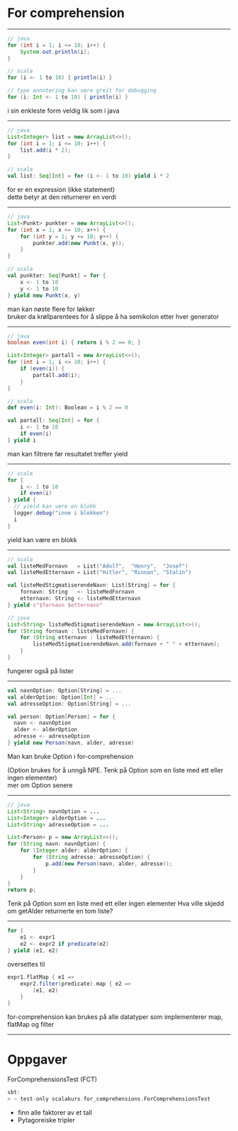 # For comprehension #

---

```java
// java
for (int i = 1; i <= 10; i++) {
    System.out.println(i);
}
```

```scala
// scala
for (i <- 1 to 10) { println(i) }
```

```scala
// type annotering kan være greit for debugging
for (i: Int <- 1 to 10) { println(i) }
```

<aside class="notes">
i sin enkleste form veldig lik som i java
</aside>

---

```java
// java
List<Integer> list = new ArrayList<>();
for (int i = 1; i <= 10; i++) {
    list.add(i * 2);
}
```

```scala
// scala
val list: Seq[Int] = for (i <- 1 to 10) yield i * 2
```

<aside class="notes">
    for er en expression (ikke statement) <br/>
    dette betyr at den returnerer en verdi
</aside>

---

```java
// java
List<Punkt> punkter = new ArrayList<>();
for (int x = 1; x <= 10; x++) {
    for (int y = 1; y <= 10; y++) {
        punkter.add(new Punkt(x, y));
    }
}
```

```scala
// scala
val punkter: Seq[Punkt] = for {
    x <- 1 to 10
    y <- 1 to 10
} yield new Punkt(x, y)
```

<aside class="notes">
    man kan nøste flere for løkker <br/>
    bruker da krøllparentees for å slippe å ha semikolon etter hver generator
</aside>

---

```java
// java
boolean even(int i) { return i % 2 == 0; }

List<Integer> partall = new ArrayList<>();
for (int i = 1; i <= 10; i++) {
    if (even(i)) {
        partall.add(i);
    }
}
```

```scala
// scala
def even(i: Int): Boolean = i % 2 == 0

val partall: Seq[Int] = for {
    i <- 1 to 10
    if even(i)
} yield i
```

<aside class="notes">
    man kan filtrere før resultatet treffer yield
</aside>

---

```scala
// scala
for {
    i <- 1 to 10
    if even(i)
} yield {
  // yield kan være en blokk
  logger.debug("inne i blokken")
  i
}
```

<aside class="notes">
    yield kan være en blokk
</aside>

---

```scala
// scala
val listeMedFornavn   = List("Adolf",  "Henry",  "Josef")
val listeMedEtternavn = List("Hitler", "Rinnan", "Stalin")

val listeMedStigmatiserendeNavn: List[String] = for {
    fornavn: String   <- listeMedFornavn
    etternavn: String <- listeMedEtternavn
} yield s"$fornavn $etternavn"
```

```java
// java
List<String> listeMedStigmatiserendeNavn = new ArrayList<>();
for (String fornavn : listeMedFornavn) {
    for (String etternavn : listeMedEtternavn) {
        listeMedStigmatiserendeNavn.add(fornavn + " " + etternavn);
    }
}
```

<aside class="notes">
    fungerer også på lister
</aside>

---

```scala
val navnOption: Option[String] = ...
val alderOption: Option[Int] = ...
val adresseOption: Option[String] = ...

val person: Option[Person] = for {
  navn <- navnOption
  alder <- alderOption
  adresse <- adresseOption
} yield new Person(navn, alder, adresse)
```

<aside class="notes">
Man kan bruke Option i for-comprehension <br/>

(Option brukes for å unngå NPE.
Tenk på Option som en liste med ett eller ingen elementer) <br/>
mer om Option senere <br/>
</aside>

---

```java
// java
List<String> navnOption = ...
List<Integer> alderOption = ...
List<String> adresseOption = ...

List<Person> p = new ArrayList<>();
for (String navn: navnOption) {
    for (Integer alder: alderOption) {
        for (String adresse: adresseOption) {
            p.add(new Person(navn, alder, adresse));
        }
    }
}
return p;
```

<aside class="notes">
Tenk på Option som en liste med ett eller ingen elementer
Hva ville skjedd om getAlder returnerte en tom liste?
</aside>

---

```scala
for {
    e1 <- expr1
    e2 <- expr2 if predicate(e2)
} yield (e1, e2)
```
oversettes til
```scala
expr1.flatMap { e1 =>
    expr2.filter(predicate).map { e2 =>
        (e1, e2)
    }
}
```

<aside class="notes">
for-comprehension kan brukes på alle datatyper som
implementerer map, flatMap og filter
</aside>

---

# Oppgaver #
ForComprehensionsTest (FCT)

```scala
sbt:
> ~ test-only scalakurs.for_comprehensions.ForComprehensionsTest
```

<aside class="notes">
<ul>
<li>finn alle faktorer av et tall</li>
<li> Pytagoreiske tripler </li>
</ul>
</aside>
